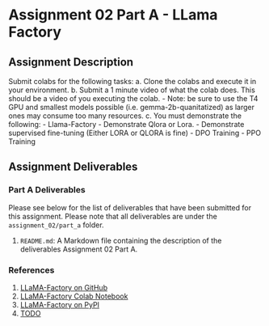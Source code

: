 # Assignment 02 Part A - LLama Factory

## Assignment Description

Submit colabs for the following tasks:
a. Clone the colabs and execute it in your environment.
b. Submit a 1 minute video of what the colab does. This should be a video of you executing the colab.
    - Note: be sure to use the T4 GPU and smallest models possible (i.e. gemma-2b-quanitatized) as larger ones may consume too many resources.
c. You must demonstrate the following:
    - Llama-Factory - Demonstrate Qlora or Lora.
    - Demonstrate supervised fine-tuning (Either LORA or QLORA is fine)
    - DPO Training
    - PPO Training

## Assignment Deliverables

### Part A Deliverables

Please see below for the list of deliverables that have been submitted for this assignment. Please note that all deliverables are under the `assignment_02/part_a` folder.

1. `README.md`: A Markdown file containing the description of the deliverables Assignment 02 Part A.

### References

1. [LLaMA-Factory on GitHub](https://github.com/hiyouga/LLaMA-Factory?tab=readme-ov-file)
2. [LLaMA-Factory Colab Notebook](https://colab.research.google.com/drive/1fvw1MR3o-03qQ9eRw09glkN2VqIybKNm?usp=sharing)
3. [LLaMA-Factory on PyPI](https://pypi.org/project/llamafactory/)
4. [TODO](TODO)
